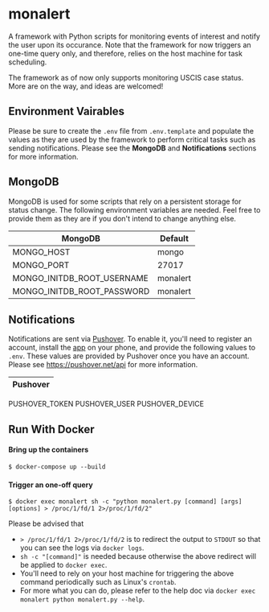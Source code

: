 # monalert

A framework with Python scripts for monitoring events of interest and notify the user upon its occurance. Note that the framework for now triggers an one-time query only, and therefore, relies on the host machine for task scheduling.

The framework as of now only supports monitoring USCIS case status. More are on the way, and ideas are welcomed! 

## Environment Vairables
Please be sure to create the `.env` file from `.env.template` and populate the values as they are used by the framework to perform critical tasks such as sending notifications. Please see the **MongoDB** and **Notifications** sections for more information.

## MongoDB
MongoDB is used for some scripts that rely on a persistent storage for status change. The following environment variables are needed. Feel free to provide them as they are if you don't intend to change anything else.

MongoDB | Default
------- | -------
MONGO_HOST | mongo
MONGO_PORT | 27017
MONGO_INITDB_ROOT_USERNAME | monalert
MONGO_INITDB_ROOT_PASSWORD | monalert

## Notifications
Notifications are sent via [Pushover](https://pushover.net/). To enable it, you'll need to register an account, install the [app](https://pushover.net/clients) on your phone, and provide the following values to `.env`. These values are provided by Pushover once you have an account. Please see https://pushover.net/api for more information.

Pushover |
---------|
PUSHOVER_TOKEN
PUSHOVER_USER
PUSHOVER_DEVICE

## Run With Docker
#### Bring up the containers
```
$ docker-compose up --build
```
#### Trigger an one-off query
```
$ docker exec monalert sh -c "python monalert.py [command] [args] [options] > /proc/1/fd/1 2>/proc/1/fd/2"
```
Please be advised that
- `> /proc/1/fd/1 2>/proc/1/fd/2` is to redirect the output to `STDOUT` so that you can see the logs via `docker logs`.
- `sh -c "[command]"` is needed because otherwise the above redirect will be applied to `docker exec`.
- You'll need to rely on your host machine for triggering the above command periodically such as Linux's `crontab`.
- For more what you can do, please refer to the help doc via `docker exec monalert python monalert.py --help`.
